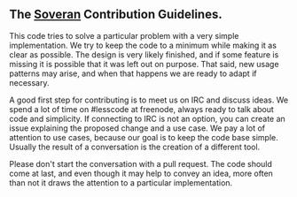 ## The [Soveran](https://github.com/soveran) Contribution Guidelines.

This code tries to solve a particular problem with a very simple
implementation. We try to keep the code to a minimum while making
it as clear as possible. The design is very likely finished, and
if some feature is missing it is possible that it was left out on
purpose. That said, new usage patterns may arise, and when that
happens we are ready to adapt if necessary.

A good first step for contributing is to meet us on IRC and discuss
ideas. We spend a lot of time on #lesscode at freenode, always ready
to talk about code and simplicity. If connecting to IRC is not an
option, you can create an issue explaining the proposed change and
a use case. We pay a lot of attention to use cases, because our
goal is to keep the code base simple. Usually the result of a
conversation is the creation of a different tool.

Please don't start the conversation with a pull request. The code
should come at last, and even though it may help to convey an idea,
more often than not it draws the attention to a particular
implementation.
